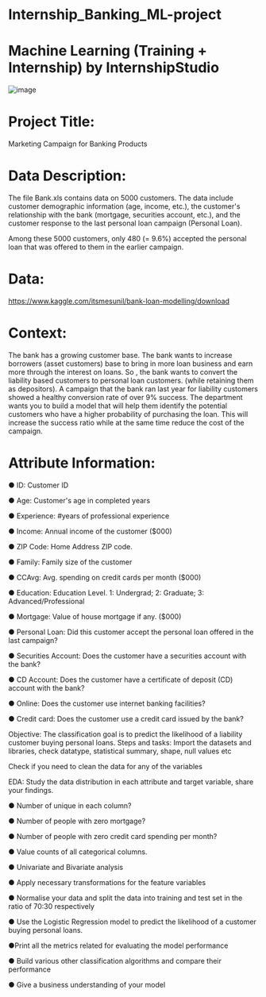 # Internship_Banking_ML-project
# Machine Learning (Training + Internship) by InternshipStudio
![image](https://user-images.githubusercontent.com/54171173/124419186-a5107580-dd7a-11eb-84b8-f707c9ca4acd.png)
# Project Title:
Marketing Campaign for Banking Products
# Data Description:
The file Bank.xls contains data on 5000 customers. The data include customer demographic information (age, income, etc.), the customer's relationship with the bank (mortgage, securities account, etc.), and the customer response to the last personal loan campaign (Personal Loan).

Among these 5000 customers, only 480 (= 9.6%) accepted the personal loan that was offered to them in the earlier campaign.

# Data:
https://www.kaggle.com/itsmesunil/bank-loan-modelling/download
# Context:
The bank has a growing customer base. The bank wants to increase borrowers (asset customers) base to bring in more loan business and earn more through the interest on loans. So , the bank wants to convert the liability based customers to personal loan customers. (while retaining them as depositors). A campaign that the bank ran last year for liability customers showed a healthy conversion rate of over 9% success. The department wants you to build a model that will help them identify the potential customers who have a higher probability of purchasing the loan. This will increase the success ratio while at the same time reduce the cost of the campaign.

# Attribute Information:
● ID: Customer ID

● Age: Customer's age in completed years

● Experience: #years of professional experience

● Income: Annual income of the customer ($000)

● ZIP Code: Home Address ZIP code.

● Family: Family size of the customer

● CCAvg: Avg. spending on credit cards per month ($000)

● Education: Education Level. 1: Undergrad; 2: Graduate; 3: Advanced/Professional

● Mortgage: Value of house mortgage if any. ($000)

● Personal Loan: Did this customer accept the personal loan offered in the last campaign?

● Securities Account: Does the customer have a securities account with the bank?

● CD Account: Does the customer have a certificate of deposit (CD) account with the bank?

● Online: Does the customer use internet banking facilities?

● Credit card: Does the customer use a credit card issued by the bank?

Objective:
The classification goal is to predict the likelihood of a liability customer buying personal loans.
Steps and tasks:
Import the datasets and libraries, check datatype, statistical summary, shape, null values etc

Check if you need to clean the data for any of the variables

EDA: Study the data distribution in each attribute and target variable, share your findings.

● Number of unique in each column?

● Number of people with zero mortgage?

● Number of people with zero credit card spending per month?

● Value counts of all categorical columns.

● Univariate and Bivariate analysis

● Apply necessary transformations for the feature variables

● Normalise your data and split the data into training and test set in the ratio of 70:30 respectively

● Use the Logistic Regression model to predict the likelihood of a customer buying personal loans.

●Print all the metrics related for evaluating the model performance

● Build various other classification algorithms and compare their performance

● Give a business understanding of your model
